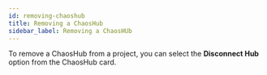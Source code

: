 ```yaml
---
id: removing-chaoshub
title: Removing a ChaosHub
sidebar_label: Removing a ChaosHUb
---
```


To remove a ChaosHub from a project, you can select the **Disconnect Hub** option from the ChaosHub card.
